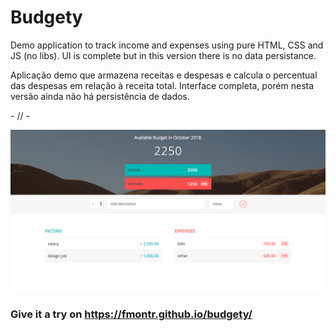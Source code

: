 # Budgety

Demo application to track income and expenses using pure HTML, CSS and JS (no libs). UI is complete but in this version there is no data persistance.

Aplicação demo que armazena receitas e despesas e calcula o percentual das despesas em relação à receita total. Interface completa, porém nesta versão ainda não há persistência de dados.


\- // -


![alt text](preview.png)

### Give it a try on https://fmontr.github.io/budgety/
